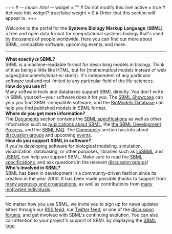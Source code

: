 +++ # -*- mode: html -*-
widget = ""   # Do not modify this line!
active = true # Activate this widget? true/false
weight = 0    # Order that this section will appear in.
+++

Welcome to the portal for the **Systems Biology Markup Language** (**SBML**), a free and open data format for computational systems biology that's used by thousands of people worldwide.  Here you can find out more about SBML, compatible software, upcoming events, and more.

<hr>
<div class="row row-big-gutter align-items-center">
  <div class="col-3 text-center">
    <i class="fa-question-circle fas fa-4x"></i>
  </div>
  <div class="col">
    <strong>What exactly <em>is</em> SBML?</strong><br>
    SBML is a machine-readable format for describing models in biology.  Think of it as being a little like HTML, but for [mathematical models instead of web pages](documents/what-is-sbml/).  It's independent of any particular software tool and not limited to any particular field of the life sciences.
  </div>
</div>
<div class="row row-big-gutter align-items-center">
  <div class="col">
    <strong>How do you use it?</strong><br>
    Many software tools and databases support SBML directly.  You don't write in SBML yourself&mdash;your software does it for you.  The <a href="facilities/showcase">SBML Showcase</a> can yelp you find SBML-compatible software, and the <a href="https://biomodels.net">BioModels Database</a> can help you find published models in SBML format.
  </div>
  <div class="col-3 text-center">
    <i class="fa-laptop-code fas fa-4x"></i>
  </div>
</div>
<div class="row row-big-gutter align-items-center">
  <div class="col-3 text-center">
    <i class="fa-book fas fa-4x"></i>
  </div>
  <div class="col">
    <strong>Where do you get more information?</strong><br>
    The <a href="documents">Documents</a> section contains the <a href="documents/specifications">SBML specifications</a> as well as other information such as <a href="documents/publications">publications about SBML</a>, the <a href="documents/process">the SBML Development Process</a>, and the <a href="documents/faq">SBML FAQ</a>.  The <a href="community">Community</a> section has info about <a href="community/forums">discussion groups</a> and upcoming <a href="community/events">events</a>.
  </div>
</div>
<div class="row row-big-gutter align-items-center">
  <div class="col">
    <strong>How do you support SBML in software?</strong><br>
    If you're developing software for biological modeling, simulation, visualization, databasing, or other purposes, libraries such as <a href="software/libsbml">libSBML</a> and <a href="software/jsbml">JSBML</a> can help you support SBML. Make sure to read the <a href="documents/specifications">SBML specifications</a>, and ask questions in the relevant <a href="community/forums">discussion groups</a>!
  </div>
  <div class="col-3 text-center">
    <i class="fa-code-branch fas fa-4x"></i>
  </div>
</div>
<div class="row row-big-gutter align-items-center">
  <div class="col-3 text-center">
    <i class="fa-users fas fa-4x"></i>
  </div>
  <div class="col">
    <strong>Who's involved in SBML?</strong><br>
    SBML has been in development in a community-driven fashion since its creation in the year 2000. It has been made possible thanks to support from <a href="about/funding">many agencies and organizations</a>, as well as contributions from <a href="about">many motivated individuals</a>. 
  </div>
</div>
<hr>

No matter how you use SBML, we invite you to sign up for news updates either through our <a href="posts">RSS feed</a>, our <a href="https://twitter.com/sbmlnews">Twitter feed</a>, or one of the <a href="community/forums">discussion forums</a>, and get involved with SBML's continuing evolution. You can also call attention to your project's support of SBML by displaying the <a href="documents/logl">SBML logo</a>.
